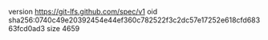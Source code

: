version https://git-lfs.github.com/spec/v1
oid sha256:0740c49e20392454e44ef360c782522f3c2dc57e17252e618cfd68363fcd0ad3
size 4659
